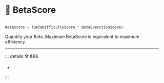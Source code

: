 
# 🔷 <beta>BetaScore</beta>

```py

BetaScore = (BetaDifficultyScore * BetaExecutionScore)

```

Quantify your Beta. Maximum BetaScore is equivalent to maximum efficiency.

---

<!-- =================================================== -->
<!-- =================================================== -->
<!-- =================================================== -->
<!-- =================================================== -->
<!-- =================================================== -->
::: details 🛠 <dev>&&&</dev>

-

:::
